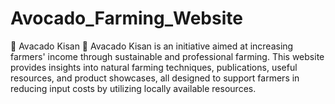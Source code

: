 # Avocado_Farming_Website
🌱 Avacado Kisan 🌿 Avacado Kisan is an initiative aimed at increasing farmers' income through sustainable and professional farming. This website provides insights into natural farming techniques, publications, useful resources, and product showcases, all designed to support farmers in reducing input costs by utilizing locally available resources.
